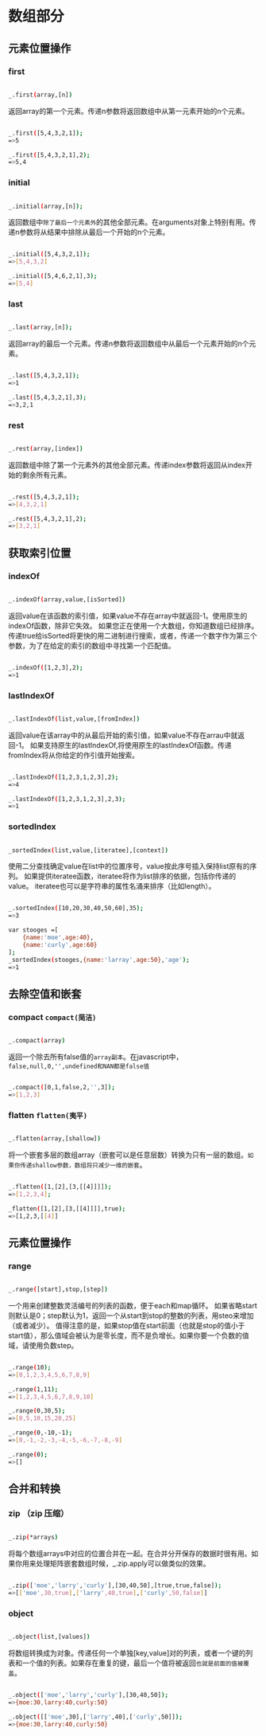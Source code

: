 # 数组部分
## 元素位置操作
### first
```bash

_.first(array,[n])

```
返回array的第一个元素。传递n参数将返回数组中从第一元素开始的n个元素。
```bash

_.first([5,4,3,2,1]);
=>5

_.first([5,4,3,2,1],2);
=>5,4

```

### initial
```bash

_.initial(array,[n]);

```
返回数组中`除了最后一个元素外`的其他全部元素。在arguments对象上特别有用。传递n参数将从结果中排除从最后一个开始的n个元素。
```bash

_.initial([5,4,3,2,1]);
=>[5,4,3,2]

_.initial([5,4,6,2,1],3);
=>[5,4]

```

### last
```bash

_.last(array,[n]);

```
返回array的最后一个元素。传递n参数将返回数组中从最后一个元素开始的n个元素。

```bash

_.last([5,4,3,2,1]);
=>1

_.last([5,4,3,2,1],3);
=>3,2,1

```

### rest
```bash

_.rest(array,[index])

```
返回数组中除了第一个元素外的其他全部元素。传递index参数将返回从index开始的剩余所有元素。
```bash

_.rest([5,4,3,2,1]);
=>[4,3,2,1]

_.rest([5,4,3,2,1],2);
=>[3,2,1]

```

## 获取索引位置
### indexOf 
```bash

_.indexOf(array,value,[isSorted])

```
返回value在该函数的索引值，如果value不存在array中就返回-1。使用原生的indexOf函数，除非它失效。
如果您正在使用一个大数组，你知道数组已经排序。传递true给isSorted将更快的用二进制进行搜索，或者，传递一个数字作为第三个参数，为了在给定的索引的数组中寻找第一个匹配值。
```bash

_.indexOf([1,2,3],2);
=>1

```
### lastIndexOf
```bash

_.lastIndexOf(list,value,[fromIndex])

```
返回value在该array中的从最后开始的索引值，如果value不存在arrau中就返回-1。
如果支持原生的lastIndexOf,将使用原生的lastIndexOf函数。传递fromIndex将从你给定的作引值开始搜索。
```bash

_.lastIndexOf([1,2,3,1,2,3],2);
=>4

_.lastIndexOf([1,2,3,1,2,3],2,3);
=>1

```

### sortedIndex
```bash

_sortedIndex(list,value,[iteratee],[context])

```
使用二分查找确定value在list中的位置序号，value按此序号插入保持list原有的序列。
如果提供iteratee函数，iteratee将作为list排序的依据，包括你传递的value。
iteratee也可以是字符串的属性名涌来排序（比如length）。
```bash

_.sortedIndex([10,20,30,40,50,60],35);
=>3

var stooges =[
	{name:'moe',age:40},
	{name:'curly',age:60}
];
_sortedIndex(stooges,{name:'larray',age:50},'age');
=>1

```

##  去除空值和嵌套
### compact  `compact(简洁)`
```bash

_.compact(array)

```
返回一个除去所有false值的`array副本`。在javascript中，`false,null,0,'',undefined和NAN都是false值`
```bash

_.compact([0,1,false,2,'',3]);
=>[1,2,3]

```

### flatten  `flatten(夷平)`
```bash

_.flatten(array,[shallow])

```
将一个嵌套多层的数组array（嵌套可以是任意层数）转换为只有一层的数组。`如果你传递shallow参数，数组将只减少一维的嵌套`。
```bash

_.flatten([1,[2],[3,[[4]]]]);
=>[1,2,3,4];

_flatten([1,[2],[3,[[4]]]],true);
=>[1,2,3,[[4]]

```

## 元素位置操作
### range
```bash

_.range([start],stop,[step])

```
一个用来创建整数灵活编号的列表的函数，便于each和map循环。
如果省略start则默认是0；step默认为1，返回一个从start到stop的整数的列表，用steo来增加（或者减少）。
值得注意的是，如果stop值在start前面（也就是stop的值小于start值），那么值域会被认为是零长度，而不是负增长。如果你要一个负数的值域，请使用负数step。
```bash

_.range(10);
=>[0,1,2,3,4,5,6,7,8,9]

_.range(1,11);
=>[1,2,3,4,5,6,7,8,9,10]

_.range(0,30,5);
=>[0,5,10,15,20,25]

_.range(0,-10,-1);
=>[0,-1,-2,-3,-4,-5,-6,-7,-8,-9]

_.range(0);
=>[]

```

## 合并和转换
### zip  （zip 压缩）
```bash

_.zip(*arrays)

```
将每个数组arrays中对应的位置合并在一起。在合并分开保存的数据时很有用。如果你用来处理矩阵嵌套数组时候，_.zip.apply可以做类似的效果。
```bash

_.zip(['moe','larry','curly'],[30,40,50],[true,true,false]);
=>[['moe',30,true],['larry',40,true],['curly',50,false]]

```

### object
```bash

_.object(list,[values])

```
将数组转换成为对象。传递任何一个单独[key,value]对的列表，或者一个键的列表和一个值的列表。如果存在重复的键，最后一个值将被返回`也就是前面的值被覆盖`。
```bash

_.object(['moe','larry','curly'],[30,40,50]);
=>{moe:30,larry:40,curly:50}

_.object([['moe',30],['larry',40],['curly',50]]);
=>{moe:30,larry:40,curly:50}

```